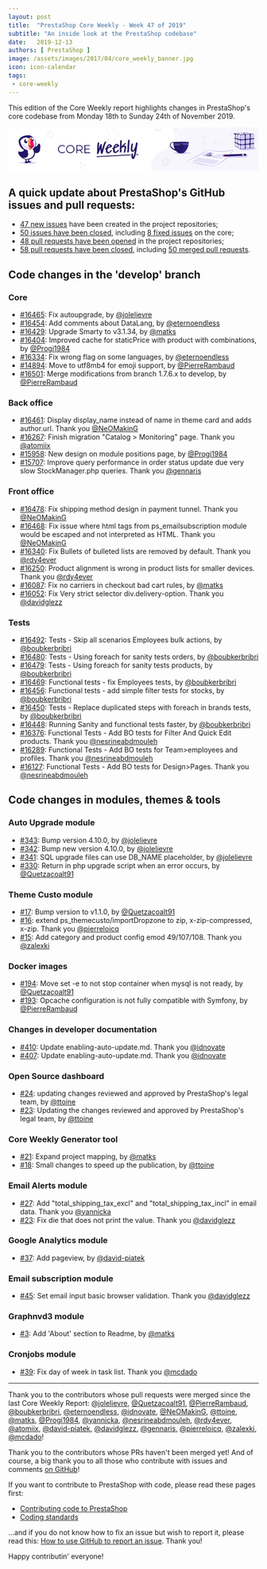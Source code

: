```yaml
---
layout: post
title:  "PrestaShop Core Weekly - Week 47 of 2019"
subtitle: "An inside look at the PrestaShop codebase"
date:   2019-12-13
authors: [ PrestaShop ]
image: /assets/images/2017/04/core_weekly_banner.jpg
icon: icon-calendar
tags:
 - core-weekly
---
```


This edition of the Core Weekly report highlights changes in PrestaShop's core codebase from Monday 18th to Sunday 24th of November 2019.

![Core Weekly banner](/assets/images/2018/12/banner-core-weekly.jpg)


## A quick update about PrestaShop's GitHub issues and pull requests:

- [47 new issues](https://github.com/search?q=org%3APrestaShop+is%3Apublic++-repo%3Aprestashop%2Fprestashop.github.io++is%3Aissue+created%3A2019-11-18..2019-11-24) have been created in the project repositories;
- [50 issues have been closed](https://github.com/search?q=org%3APrestaShop+is%3Apublic++-repo%3Aprestashop%2Fprestashop.github.io++is%3Aissue+closed%3A2019-11-18..2019-11-24), including [8 fixed issues](https://github.com/search?q=org%3APrestaShop+is%3Apublic++-repo%3Aprestashop%2Fprestashop.github.io++is%3Aissue+label%3Afixed+closed%3A2019-11-18..2019-11-24) on the core;
- [48 pull requests have been opened](https://github.com/search?q=org%3APrestaShop+is%3Apublic++-repo%3Aprestashop%2Fprestashop.github.io++is%3Apr+created%3A2019-11-18..2019-11-24) in the project repositories;
- [58 pull requests have been closed](https://github.com/search?q=org%3APrestaShop+is%3Apublic++-repo%3Aprestashop%2Fprestashop.github.io++is%3Apr+closed%3A2019-11-18..2019-11-24), including [50 merged pull requests](https://github.com/search?q=org%3APrestaShop+is%3Apublic++-repo%3Aprestashop%2Fprestashop.github.io++is%3Apr+merged%3A2019-11-18..2019-11-24).


## Code changes in the 'develop' branch


### Core
* [#16465](https://github.com/PrestaShop/PrestaShop/pull/16465): Fix autoupgrade, by [@jolelievre](https://github.com/jolelievre)
* [#16454](https://github.com/PrestaShop/PrestaShop/pull/16454): Add comments about DataLang, by [@eternoendless](https://github.com/eternoendless)
* [#16429](https://github.com/PrestaShop/PrestaShop/pull/16429): Upgrade Smarty to v3.1.34, by [@matks](https://github.com/matks)
* [#16404](https://github.com/PrestaShop/PrestaShop/pull/16404): Improved cache for staticPrice with product with combinations, by [@Progi1984](https://github.com/Progi1984)
* [#16334](https://github.com/PrestaShop/PrestaShop/pull/16334): Fix wrong flag on some languages, by [@eternoendless](https://github.com/eternoendless)
* [#14894](https://github.com/PrestaShop/PrestaShop/pull/14894): Move to utf8mb4 for emoji support, by [@PierreRambaud](https://github.com/PierreRambaud)
* [#16501](https://github.com/PrestaShop/PrestaShop/pull/16501): Merge modifications from branch 1.7.6.x to develop, by [@PierreRambaud](https://github.com/PierreRambaud)


### Back office
* [#16461](https://github.com/PrestaShop/PrestaShop/pull/16461): Display display_name instead of name in theme card and adds author.url. Thank you [@NeOMakinG](https://github.com/NeOMakinG)
* [#16267](https://github.com/PrestaShop/PrestaShop/pull/16267): Finish migration "Catalog > Monitoring" page. Thank you [@atomiix](https://github.com/atomiix)
* [#15958](https://github.com/PrestaShop/PrestaShop/pull/15958): New design on module positions page, by [@Progi1984](https://github.com/Progi1984)
* [#15707](https://github.com/PrestaShop/PrestaShop/pull/15707): Improve query performance in order status update due very slow StockManager.php queries. Thank you [@gennaris](https://github.com/gennaris)


### Front office
* [#16478](https://github.com/PrestaShop/PrestaShop/pull/16478): Fix shipping method design in payment tunnel. Thank you [@NeOMakinG](https://github.com/NeOMakinG)
* [#16468](https://github.com/PrestaShop/PrestaShop/pull/16468): Fix issue where html tags from ps_emailsubscription module would be escaped and not interpreted as HTML. Thank you [@NeOMakinG](https://github.com/NeOMakinG)
* [#16340](https://github.com/PrestaShop/PrestaShop/pull/16340): Fix Bullets of bulleted lists are removed by default. Thank you [@rdy4ever](https://github.com/rdy4ever)
* [#16250](https://github.com/PrestaShop/PrestaShop/pull/16250): Product alignment is wrong in product lists for smaller devices. Thank you [@rdy4ever](https://github.com/rdy4ever)
* [#16087](https://github.com/PrestaShop/PrestaShop/pull/16087): Fix no carriers in checkout bad cart rules, by [@matks](https://github.com/matks)
* [#16052](https://github.com/PrestaShop/PrestaShop/pull/16052): Fix Very strict selector div.delivery-option. Thank you [@davidglezz](https://github.com/davidglezz)


### Tests
* [#16492](https://github.com/PrestaShop/PrestaShop/pull/16492): Tests - Skip all scenarios Employees bulk actions, by [@boubkerbribri](https://github.com/boubkerbribri)
* [#16480](https://github.com/PrestaShop/PrestaShop/pull/16480): Tests - Using foreach for sanity tests orders, by [@boubkerbribri](https://github.com/boubkerbribri)
* [#16479](https://github.com/PrestaShop/PrestaShop/pull/16479): Tests - Using foreach for sanity tests products, by [@boubkerbribri](https://github.com/boubkerbribri)
* [#16469](https://github.com/PrestaShop/PrestaShop/pull/16469): Functional tests - fix Employees tests, by [@boubkerbribri](https://github.com/boubkerbribri)
* [#16456](https://github.com/PrestaShop/PrestaShop/pull/16456): Functional tests - add simple filter tests for stocks, by [@boubkerbribri](https://github.com/boubkerbribri)
* [#16450](https://github.com/PrestaShop/PrestaShop/pull/16450): Tests - Replace duplicated steps with foreach in brands tests, by [@boubkerbribri](https://github.com/boubkerbribri)
* [#16448](https://github.com/PrestaShop/PrestaShop/pull/16448): Running Sanity and functional tests faster, by [@boubkerbribri](https://github.com/boubkerbribri)
* [#16376](https://github.com/PrestaShop/PrestaShop/pull/16376): Functional Tests - Add BO tests for Filter And Quick Edit products. Thank you [@nesrineabdmouleh](https://github.com/nesrineabdmouleh)
* [#16289](https://github.com/PrestaShop/PrestaShop/pull/16289): Functional Tests - Add BO tests for Team>employees and profiles. Thank you [@nesrineabdmouleh](https://github.com/nesrineabdmouleh)
* [#16127](https://github.com/PrestaShop/PrestaShop/pull/16127): Functional Tests - Add BO tests for Design>Pages. Thank you [@nesrineabdmouleh](https://github.com/nesrineabdmouleh)


## Code changes in modules, themes & tools


### Auto Upgrade module
* [#343](https://github.com/PrestaShop/autoupgrade/pull/343): Bump version 4.10.0, by [@jolelievre](https://github.com/jolelievre)
* [#342](https://github.com/PrestaShop/autoupgrade/pull/342): Bump new version 4.10.0, by [@jolelievre](https://github.com/jolelievre)
* [#341](https://github.com/PrestaShop/autoupgrade/pull/341): SQL upgrade files can use DB_NAME placeholder, by [@jolelievre](https://github.com/jolelievre)
* [#330](https://github.com/PrestaShop/autoupgrade/pull/330): Return in php upgrade script when an error occurs, by [@Quetzacoalt91](https://github.com/Quetzacoalt91)


### Theme Custo module
* [#17](https://github.com/PrestaShop/ps_themecusto/pull/17): Bump version to v1.1.0, by [@Quetzacoalt91](https://github.com/Quetzacoalt91)
* [#16](https://github.com/PrestaShop/ps_themecusto/pull/16): extend ps_themecusto/importDropzone to zip, x-zip-compressed, x-zip. Thank you [@pierreloicq](https://github.com/pierreloicq)
* [#15](https://github.com/PrestaShop/ps_themecusto/pull/15): Add category and product config emod 49/107/108. Thank you [@zalexki](https://github.com/zalexki)


### Docker images
* [#194](https://github.com/PrestaShop/docker/pull/194): Move set -e to not stop container when mysql is not ready, by [@Quetzacoalt91](https://github.com/Quetzacoalt91)
* [#193](https://github.com/PrestaShop/docker/pull/193): Opcache configuration is not fully compatible with Symfony, by [@PierreRambaud](https://github.com/PierreRambaud)


### Changes in developer documentation
* [#410](https://github.com/PrestaShop/docs/pull/410): Update enabling-auto-update.md. Thank you [@idnovate](https://github.com/idnovate)
* [#407](https://github.com/PrestaShop/docs/pull/407): Update enabling-auto-update.md. Thank you [@idnovate](https://github.com/idnovate)


### Open Source dashboard
* [#24](https://github.com/PrestaShop/open-source/pull/24): updating changes reviewed and approved by PrestaShop's legal team, by [@ttoine](https://github.com/ttoine)
* [#23](https://github.com/PrestaShop/open-source/pull/23): Updating the changes reviewed and approved by PrestaShop's legal team, by [@ttoine](https://github.com/ttoine)


### Core Weekly Generator tool
* [#21](https://github.com/PrestaShop/core-weekly-generator/pull/21): Expand project mapping, by [@matks](https://github.com/matks)
* [#18](https://github.com/PrestaShop/core-weekly-generator/pull/18): Small changes to speed up the publication, by [@ttoine](https://github.com/ttoine)


### Email Alerts module
* [#27](https://github.com/PrestaShop/ps_emailalerts/pull/27): Add "total_shipping_tax_excl" and "total_shipping_tax_incl" in email data. Thank you [@yannicka](https://github.com/yannicka)
* [#23](https://github.com/PrestaShop/ps_emailalerts/pull/23): Fix die that does not print the value. Thank you [@davidglezz](https://github.com/davidglezz)


### Google Analytics module
* [#37](https://github.com/PrestaShop/ps_googleanalytics/pull/37): Add pageview, by [@david-piatek](https://github.com/david-piatek)


### Email subscription module
* [#45](https://github.com/PrestaShop/ps_emailsubscription/pull/45): Set email input basic browser validation. Thank you [@davidglezz](https://github.com/davidglezz)


### Graphnvd3 module
* [#3](https://github.com/PrestaShop/graphnvd3/pull/3): Add 'About' section to Readme, by [@matks](https://github.com/matks)


### Cronjobs module
* [#39](https://github.com/PrestaShop/cronjobs/pull/39): Fix day of week in task list. Thank you [@mcdado](https://github.com/mcdado)


<hr />

Thank you to the contributors whose pull requests were merged since the last Core Weekly Report: [@jolelievre](https://github.com/jolelievre), [@Quetzacoalt91](https://github.com/Quetzacoalt91), [@PierreRambaud](https://github.com/PierreRambaud), [@boubkerbribri](https://github.com/boubkerbribri), [@eternoendless](https://github.com/eternoendless), [@idnovate](https://github.com/idnovate), [@NeOMakinG](https://github.com/NeOMakinG), [@ttoine](https://github.com/ttoine), [@matks](https://github.com/matks), [@Progi1984](https://github.com/Progi1984), [@yannicka](https://github.com/yannicka), [@nesrineabdmouleh](https://github.com/nesrineabdmouleh), [@rdy4ever](https://github.com/rdy4ever), [@atomiix](https://github.com/atomiix), [@david-piatek](https://github.com/david-piatek), [@davidglezz](https://github.com/davidglezz), [@gennaris](https://github.com/gennaris), [@pierreloicq](https://github.com/pierreloicq), [@zalexki](https://github.com/zalexki), [@mcdado](https://github.com/mcdado)!

Thank you to the contributors whose PRs haven't been merged yet! And of course, a big thank you to all those who contribute with issues and comments [on GitHub](https://github.com/PrestaShop/PrestaShop)!

If you want to contribute to PrestaShop with code, please read these pages first:

 * [Contributing code to PrestaShop](https://devdocs.prestashop.com/1.7/contribute/contribution-guidelines/)
 * [Coding standards](https://devdocs.prestashop.com/1.7/development/coding-standards/)

...and if you do not know how to fix an issue but wish to report it, please read this: [How to use GitHub to report an issue](https://devdocs.prestashop.com/1.7/contribute/contribute-reporting-issues/). Thank you!

Happy contributin' everyone!

